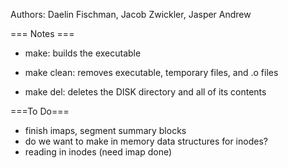 Authors: Daelin Fischman, Jacob Zwickler, Jasper Andrew

=== Notes ===

- make:        builds the executable

- make clean:  removes executable, temporary files, and .o files

- make del:    deletes the DISK directory and all of its contents


===To Do===
- finish imaps, segment summary blocks
- do we want to make in memory data structures for inodes?
- reading in inodes (need imap done)